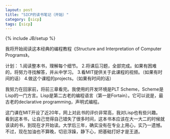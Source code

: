 ```yaml
---
layout: post
title: "SICP的读书笔记（开始）"
category: [sicp]
tags: [sicp]
---
```

{% include JB/setup %}

我将开始阅读这本经典的编程教程《Structure and Interpretation of Computer Programs》。

计划：
1.阅读整本书，理解每个细节。
2.将课后习题，全部完成。如果有困难的，将努力寻找解答，并从中学习。
3.看MIT提供关于此课程的视频。（如果有时间的话）
4.做这个课程的projects。（如果有时间的话）

我努力在回家前，将前三章看完。我使用的开发环境是PLT Scheme，Scheme是Lisp的一门方言。Lisp是第二古老的编程语言（第一是Fortain）。它可以说是，最古老的declarative programming，声明式编程。

这门课在MIT开设了近20年，网上对此书的评价非常高，我对Lisp也有些兴趣。看到这本书，让自己觉得自己错失了很多时间，这本书本应该在大一大二的时候就该读的书，到现在才开始读。大学后三年，确实没有在专业上用心，实乃一遗憾。不过，现在加油也不算晚，切忌浮躁，静下心，把基础打好才是王道。